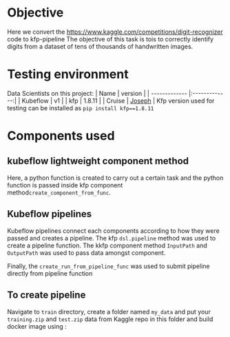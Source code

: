 # Objective
Here we convert the https://www.kaggle.com/competitions/digit-recognizer code to kfp-pipeline 
The objective of this task is tois to correctly identify digits from a dataset of tens of thousands of handwritten images.

# Testing environment
Data Scientists on this project:
| Name        | version           | 
| ------------- |:-------------:|
| Kubeflow      | v1     |
| kfp           | 1.8.11 |
| Cruise | [Joseph](https://www.linkedin.com/in/josepholaide)   |
Kfp version used for testing can be installed as `pip install kfp==1.8.11`  

# Components used

## kubeflow lightweight component method
Here, a python function is created to carry out a certain task and the python function is passed inside kfp component method`create_component_from_func`. 


## Kubeflow pipelines
Kubeflow pipelines connect each components according to how they were passed and creates a pipeline. The kfp `dsl.pipeline` method was used to create a pipeline function. The kkfp component method `InputPath` and `OutputPath` was used to pass data amongst component. 

Finally, the  `create_run_from_pipeline_func` was used to submit pipeline directly from pipeline function

## To create pipeline
Navigate to `train` directory, create a folder named `my_data` and put your `training.zip` and `test.zip` data from Kaggle repo in this folder and build docker image using :
